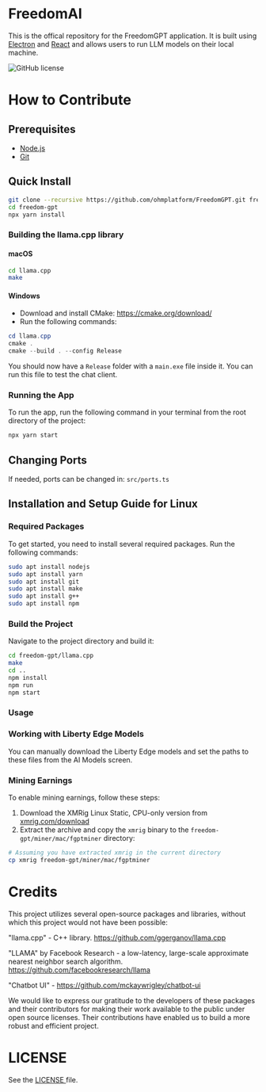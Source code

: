 # FreedomAI
This is the offical repository for the FreedomGPT application. It is built using [Electron](https://www.electronjs.org/) and [React](https://reactjs.org/) and allows users to run LLM models on their local machine.

![GitHub license](https://img.shields.io/badge/license-GNU-blue.svg)

# How to Contribute

## Prerequisites
- [Node.js](https://nodejs.org/en/download/)
- [Git](https://git-scm.com/downloads)

## Quick Install
```sh
git clone --recursive https://github.com/ohmplatform/FreedomGPT.git freedom-gpt
cd freedom-gpt
npx yarn install
```

### Building the llama.cpp library

#### macOS
```sh
cd llama.cpp
make
```

#### Windows
- Download and install CMake: <https://cmake.org/download/>
- Run the following commands:

```ps1
cd llama.cpp
cmake .
cmake --build . --config Release
```

You should now have a `Release` folder with a `main.exe` file inside it. You can run this file to test the chat client.


### Running the App
To run the app, run the following command in your terminal from the root directory of the project:

```sh
npx yarn start
```

## Changing Ports
If needed, ports can be changed in:
`src/ports.ts`

## Installation and Setup Guide for Linux

### Required Packages

To get started, you need to install several required packages. Run the following commands:

```bash
sudo apt install nodejs
sudo apt install yarn
sudo apt install git
sudo apt install make
sudo apt install g++
sudo apt install npm
```

### Build the Project

Navigate to the project directory and build it:

```bash
cd freedom-gpt/llama.cpp
make
cd ..
npm install
npm run
npm start
```

### Usage

### Working with Liberty Edge Models

You can manually download the Liberty Edge models and set the paths to these files from the AI Models screen.

### Mining Earnings

To enable mining earnings, follow these steps:

1. Download the XMRig Linux Static, CPU-only version from [xmrig.com/download](https://xmrig.com/download)
2. Extract the archive and copy the `xmrig` binary to the `freedom-gpt/miner/mac/fgptminer` directory:

```bash
# Assuming you have extracted xmrig in the current directory
cp xmrig freedom-gpt/miner/mac/fgptminer
```


<!-- ## Dockerizing the App

To run the docker image, run the following command in your terminal:

```sh
docker pull freedomgpt/freedomgpt
docker run -d -p 8889:8889 freedomgpt/freedomgpt
```

If you want to build the docker image yourself, run the following command in your terminal:

```sh
docker build -t freedomgpt/freedomgpt .

OR

npx yarn docker
``` -->

# Credits

This project utilizes several open-source packages and libraries, without which this project would not have been possible:

"llama.cpp" - C++ library. https://github.com/ggerganov/llama.cpp

"LLAMA" by Facebook Research - a low-latency, large-scale approximate nearest neighbor search algorithm. https://github.com/facebookresearch/llama

"Chatbot UI" - https://github.com/mckaywrigley/chatbot-ui

We would like to express our gratitude to the developers of these packages and their contributors for making their work available to the public under open source licenses. Their contributions have enabled us to build a more robust and efficient project.

# LICENSE

See the <a href="/LICENSE"> LICENSE </a>file.
